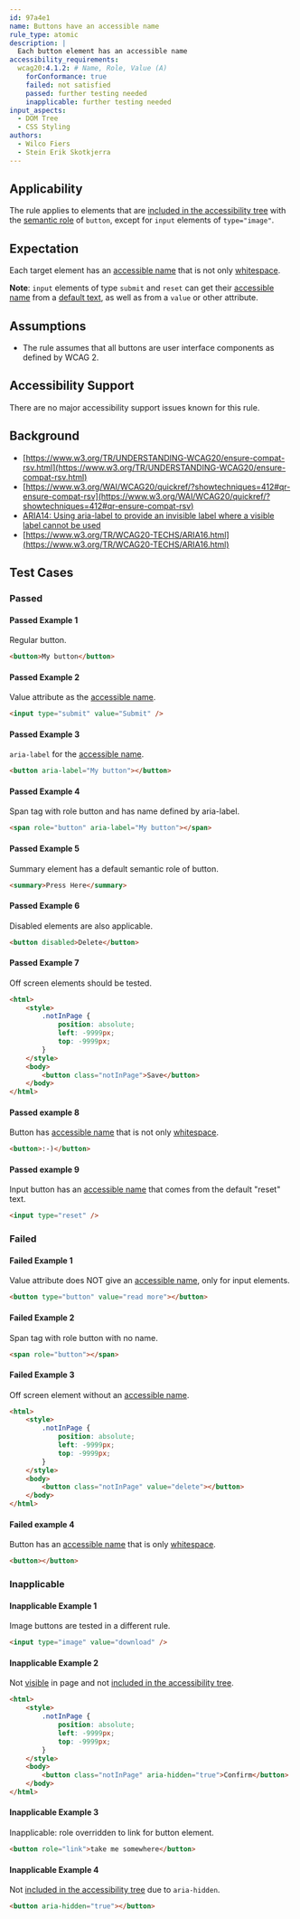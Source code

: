 ```yaml
---
id: 97a4e1
name: Buttons have an accessible name
rule_type: atomic
description: |
  Each button element has an accessible name
accessibility_requirements:
  wcag20:4.1.2: # Name, Role, Value (A)
    forConformance: true
    failed: not satisfied
    passed: further testing needed
    inapplicable: further testing needed
input_aspects:
  - DOM Tree
  - CSS Styling
authors:
  - Wilco Fiers
  - Stein Erik Skotkjerra
---
```


## Applicability

The rule applies to elements that are [included in the accessibility tree](#included-in-the-accessibility-tree) with the [semantic role](#semantic-role) of `button`, except for `input` elements of `type="image"`.

## Expectation

Each target element has an [accessible name](#accessible-name) that is not only [whitespace](#whitespace).

**Note**: `input` elements of type `submit` and `reset` can get their [accessible name](#accessible-name) from a [default text](https://www.w3.org/TR/html-aam/#input-type-button-input-type-submit-and-input-type-reset), as well as from a `value` or other attribute.

## Assumptions

- The rule assumes that all buttons are user interface components as defined by WCAG 2.

## Accessibility Support

There are no major accessibility support issues known for this rule.

## Background

- [https://www.w3.org/TR/UNDERSTANDING-WCAG20/ensure-compat-rsv.html](https://www.w3.org/TR/UNDERSTANDING-WCAG20/ensure-compat-rsv.html)
- [https://www.w3.org/WAI/WCAG20/quickref/?showtechniques=412#qr-ensure-compat-rsv](https://www.w3.org/WAI/WCAG20/quickref/?showtechniques=412#qr-ensure-compat-rsv)
- [ARIA14: Using aria-label to provide an invisible label where a visible label cannot be used](https://www.w3.org/TR/WCAG20-TECHS/ARIA14.html)
- [https://www.w3.org/TR/WCAG20-TECHS/ARIA16.html](https://www.w3.org/TR/WCAG20-TECHS/ARIA16.html)

## Test Cases

### Passed

#### Passed Example 1

Regular button.

```html
<button>My button</button>
```

#### Passed Example 2

Value attribute as the [accessible name](#accessible-name).

```html
<input type="submit" value="Submit" />
```

#### Passed Example 3

`aria-label` for the [accessible name](#accessible-name).

```html
<button aria-label="My button"></button>
```

#### Passed Example 4

Span tag with role button and has name defined by aria-label.

```html
<span role="button" aria-label="My button"></span>
```

#### Passed Example 5

Summary element has a default semantic role of button.

```html
<summary>Press Here</summary>
```

#### Passed Example 6

Disabled elements are also applicable.

```html
<button disabled>Delete</button>
```

#### Passed Example 7

Off screen elements should be tested.

```html
<html>
	<style>
		.notInPage {
			position: absolute;
			left: -9999px;
			top: -9999px;
		}
	</style>
	<body>
		<button class="notInPage">Save</button>
	</body>
</html>
```

#### Passed example 8

Button has [accessible name](#accessible-name) that is not only [whitespace](#whitespace).

```html
<button>:-)</button>
```

#### Passed example 9

Input button has an [accessible name](#accessible-name) that comes from the default "reset" text.

```html
<input type="reset" />
```

### Failed

#### Failed Example 1

Value attribute does NOT give an [accessible name](#accessible-name), only for input elements.

```html
<button type="button" value="read more"></button>
```

#### Failed Example 2

Span tag with role button with no name.

```html
<span role="button"></span>
```

#### Failed Example 3

Off screen element without an [accessible name](#accessible-name).

```html
<html>
	<style>
		.notInPage {
			position: absolute;
			left: -9999px;
			top: -9999px;
		}
	</style>
	<body>
		<button class="notInPage" value="delete"></button>
	</body>
</html>
```

#### Failed example 4

Button has an [accessible name](#accessible-name) that is only [whitespace](#whitespace).

```html
<button></button>
```

### Inapplicable

#### Inapplicable Example 1

Image buttons are tested in a different rule.

```html
<input type="image" value="download" />
```

#### Inapplicable Example 2

Not [visible](#visible) in page and not [included in the accessibility tree](#included-in-the-accessibility-tree).

```html
<html>
	<style>
		.notInPage {
			position: absolute;
			left: -9999px;
			top: -9999px;
		}
	</style>
	<body>
		<button class="notInPage" aria-hidden="true">Confirm</button>
	</body>
</html>
```

#### Inapplicable Example 3

Inapplicable: role overridden to link for button element.

```html
<button role="link">take me somewhere</button>
```

#### Inapplicable Example 4

Not [included in the accessibility tree](#included-in-the-accessibility-tree) due to `aria-hidden`.

```html
<button aria-hidden="true"></button>
```
